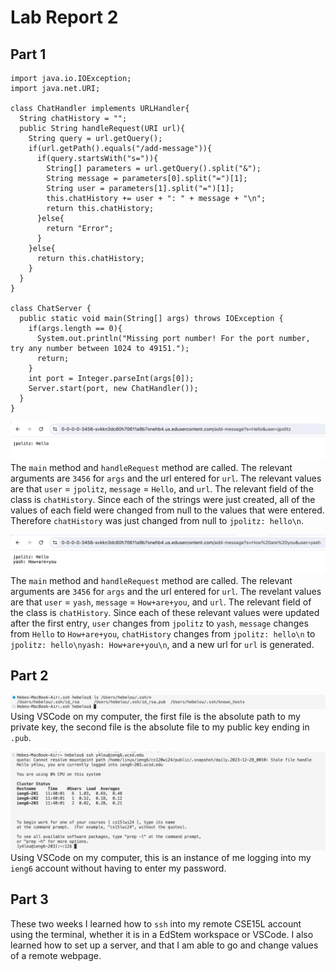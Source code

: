 # Lab Report 2 
## Part 1 
```
import java.io.IOException;
import java.net.URI;

class ChatHandler implements URLHandler{
  String chatHistory = "";
  public String handleRequest(URI url){
    String query = url.getQuery();
    if(url.getPath().equals("/add-message")){
      if(query.startsWith("s=")){
        String[] parameters = url.getQuery().split("&");
        String message = parameters[0].split("=")[1];
        String user = parameters[1].split("=")[1];
        this.chatHistory += user + ": " + message + "\n";
        return this.chatHistory;
      }else{
        return "Error";
      }
    }else{
      return this.chatHistory;
    }
  }
}

class ChatServer {
  public static void main(String[] args) throws IOException {
    if(args.length == 0){
      System.out.println("Missing port number! For the port number, try any number between 1024 to 49151.");
      return;
    }
    int port = Integer.parseInt(args[0]);
    Server.start(port, new ChatHandler());
  }
}
```
![Image](CSE15L-Lab2-Q1.1.png)
The `main` method and `handleRequest` method are called. The relevant arguments are `3456` for `args` and the url entered for `url`. The relevant values are that `user` = `jpolitz`, `message`  = `Hello`, and `url`. The relevant field of the class is `chatHistory`. Since each of the strings were just created, all of the values of each field were changed from null to the values that were entered. Therefore `chatHistory` was just changed from null to `jpolitz: hello\n`.

![Image](CSE15L-Lab2-Q1.2.png)
The `main` method and `handleRequest` method are called. The relevant arguments are `3456` for `args` and the url entered for `url`. The revelant values are that `user` = `yash`, `message` = `How+are+you`, and `url`. The relevant field of the class is `chatHistory`. Since each of these relevant values were updated after the first entry, `user` changes from `jpolitz` to `yash`, `message` changes from `Hello` to `How+are+you`, `chatHistory` changes from `jpolitz: hello\n` to `jpolitz: hello\nyash: How+are+you\n`, and a new url for `url` is generated.  

## Part 2 
![Image](CSE15L-Lab2-Q2.1.png)
Using VSCode on my computer, the first file is the absolute path to my private key, the second file is the absolute file to my public key ending in `.pub`.

![Image](CSE15L-Lab2-Q2-3.png)
Using VSCode on my computer, this is an instance of me logging into my `ieng6` account without having to enter my password. 

## Part 3 
These two weeks I learned how to `ssh` into my remote CSE15L account using the terminal, whether it is in a EdStem workspace or VSCode. I also learned how to set up a server, and that I am able to go and change values of a remote webpage.
